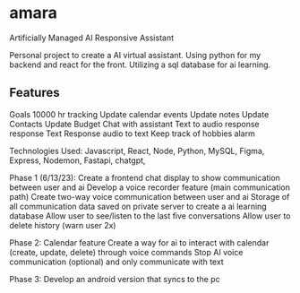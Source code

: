 # amara
Artificially Managed AI Responsive Assistant

Personal project to create a AI virtual assistant. Using python for my backend and react for the front. Utilizing a sql database for ai learning.

Features
----------------------------
Goals
10000 hr tracking
Update calendar events
Update notes
Update Contacts
Update Budget
Chat with assistant
Text to audio response response
Text  Response
audio to text
Keep track of hobbies
alarm

Technologies Used:
Javascript, React, Node, Python, MySQL, Figma, Express, Nodemon, 
Fastapi, chatgpt, 


Phase 1 (6/13/23):
Create a frontend chat display to show communication between user and ai
Develop a voice recorder feature (main communication path)
Create two-way voice communication between user and ai
Storage of all communication data saved on private server to create a ai learning database
Allow user to see/listen to the last five conversations
Allow user to delete history (warn user 2x)



Phase 2:
Calendar feature
Create a way for ai to interact with calendar (create, update, delete) through voice commands
Stop AI voice communication (optional) and only communicate with text 

Phase 3:
Develop an android version that syncs to the pc